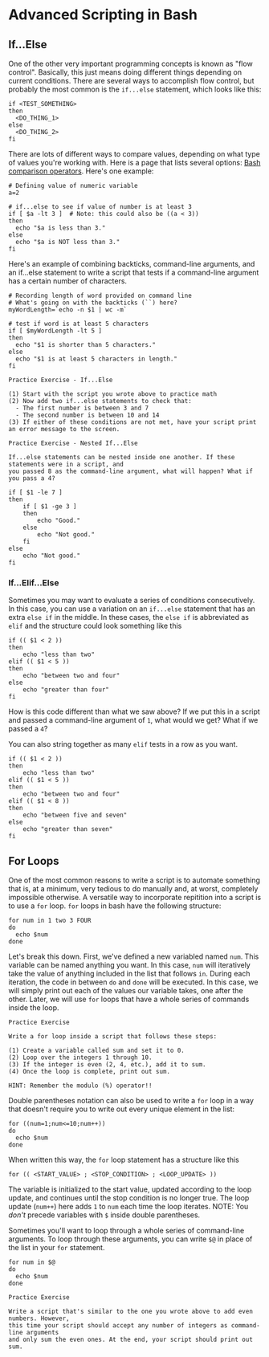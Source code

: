 # Advanced Scripting in Bash

## If...Else

One of the other very important programming concepts is known as "flow control". Basically, this just means doing different things depending on current conditions. There are several ways to accomplish flow control, but probably the most common is the `if...else` statement, which looks like this:

```
if <TEST_SOMETHING>
then
  <DO_THING_1>
else
  <DO_THING_2>
fi
```

There are lots of different ways to compare values, depending on what type of values you're working with. Here is a page that lists several options: [Bash comparison operators](http://tldp.org/LDP/abs/html/comparison-ops.html). Here's one example:

```
# Defining value of numeric variable
a=2
        
# if...else to see if value of number is at least 3
if [ $a -lt 3 ]  # Note: this could also be ((a < 3))
then
  echo "$a is less than 3."
else
  echo "$a is NOT less than 3."
fi
```

Here's an example of combining backticks, command-line arguments, and an if...else statement to write a script that tests if a command-line argument has a certain number of characters.

```
# Recording length of word provided on command line
# What's going on with the backticks (``) here?
myWordLength=`echo -n $1 | wc -m`

# test if word is at least 5 characters
if [ $myWordLength -lt 5 ]
then
  echo "$1 is shorter than 5 characters."
else
  echo "$1 is at least 5 characters in length."
fi
```

```
Practice Exercise - If...Else

(1) Start with the script you wrote above to practice math
(2) Now add two if...else statements to check that:
  - The first number is between 3 and 7
  - The second number is between 10 and 14
(3) If either of these conditions are not met, have your script print an error message to the screen.
```

```
Practice Exercise - Nested If...Else

If...else statements can be nested inside one another. If these statements were in a script, and 
you passed 8 as the command-line argument, what will happen? What if you pass a 4?

if [ $1 -le 7 ]
then
    if [ $1 -ge 3 ]
    then
        echo "Good."
    else
        echo "Not good."
    fi
else
    echo "Not good."
fi
```

### If...Elif...Else

Sometimes you may want to evaluate a series of conditions consecutively. In this case, you can use a variation on an `if...else` statement that has an extra `else if` in the middle. In these cases, the `else if` is abbreviated as `elif` and the structure could look something like this

```
if (( $1 < 2 ))
then
    echo "less than two"
elif (( $1 < 5 ))
then
    echo "between two and four"
else
    echo "greater than four"
fi
```

How is this code different than what we saw above? If we put this in a script and passed a command-line argument of `1`, what would we get? What if we passed a `4`?

You can also string together as many `elif` tests in a row as you want.

```
if (( $1 < 2 ))
then
    echo "less than two"
elif (( $1 < 5 ))
then
    echo "between two and four"
elif (( $1 < 8 ))
then
    echo "between five and seven"
else
    echo "greater than seven"
fi
```

## For Loops

One of the most common reasons to write a script is to automate something that is, at a minimum, very tedious to do manually and, at worst, completely impossible otherwise. A versatile way to incorporate repitition into a script is to use a `for` loop. `for` loops in bash have the following structure:

```
for num in 1 two 3 FOUR
do
  echo $num
done
```

Let's break this down. First, we've defined a new variabled named `num`. This variable can be named anything you want. In this case, `num` will iteratively take the value of anything included in the list that follows `in`. During each iteration, the code in between `do` and `done` will be executed. In this case, we will simply print out each of the values our variable takes, one after the other. Later, we will use `for` loops that have a whole series of commands inside the loop.

```
Practice Exercise

Write a for loop inside a script that follows these steps:

(1) Create a variable called sum and set it to 0.
(2) Loop over the integers 1 through 10.
(3) If the integer is even (2, 4, etc.), add it to sum.
(4) Once the loop is complete, print out sum.

HINT: Remember the modulo (%) operator!!
```

Double parentheses notation can also be used to write a `for` loop in a way that doesn't require you to write out every unique element in the list:

```
for ((num=1;num<=10;num++))
do
  echo $num
done
```

When written this way, the `for` loop statement has a structure like this

```
for (( <START_VALUE> ; <STOP_CONDITION> ; <LOOP_UPDATE> ))
```

The variable is initialized to the start value, updated according to the loop update, and continues until the stop condition is no longer true. The loop update (`num++`) here adds `1` to `num` each time the loop iterates. NOTE: You _don't_ precede variables with `$` inside double parentheses.

Sometimes you'll want to loop through a whole series of command-line arguments. To loop through these arguments, you can write `$@` in place of the list in your `for` statement.

```
for num in $@
do
  echo $num
done
```

```
Practice Exercise

Write a script that's similar to the one you wrote above to add even numbers. However, 
this time your script should accept any number of integers as command-line arguments 
and only sum the even ones. At the end, your script should print out sum.
```



